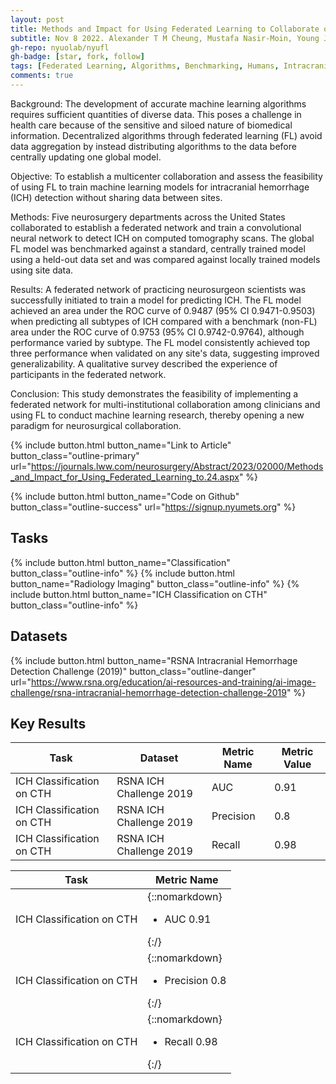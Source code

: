 ```yaml
---
layout: post
title: Methods and Impact for Using Federated Learning to Collaborate on Clinical Research
subtitle: Nov 8 2022. Alexander T M Cheung, Mustafa Nasir-Moin, Young Joon Fred Kwon, Jiahui Guan, Chris Liu, Lavender Jiang, Christian Raimondo, Silky Chotai, Lola Chambless, Hasan S Ahmad, Daksh Chauhan, Jang W Yoon, Todd Hollon, Vivek Buch, Douglas Kondziolka, Dinah Chen, Lama A Al-Aswad, Yindalon Aphinyanaphongs, Eric Karl Oermann
gh-repo: nyuolab/nyufl
gh-badge: [star, fork, follow]
tags: [Federated Learning, Algorithms, Benchmarking, Humans, Intracranial Hemorrhages, Machine Learning, Neural Networks Computer]
comments: true
---
```


Background: The development of accurate machine learning algorithms requires sufficient quantities of diverse data. This poses a challenge in health care because of the sensitive and siloed nature of biomedical information. Decentralized algorithms through federated learning (FL) avoid data aggregation by instead distributing algorithms to the data before centrally updating one global model.

Objective: To establish a multicenter collaboration and assess the feasibility of using FL to train machine learning models for intracranial hemorrhage (ICH) detection without sharing data between sites.

Methods: Five neurosurgery departments across the United States collaborated to establish a federated network and train a convolutional neural network to detect ICH on computed tomography scans. The global FL model was benchmarked against a standard, centrally trained model using a held-out data set and was compared against locally trained models using site data.

Results: A federated network of practicing neurosurgeon scientists was successfully initiated to train a model for predicting ICH. The FL model achieved an area under the ROC curve of 0.9487 (95% CI 0.9471-0.9503) when predicting all subtypes of ICH compared with a benchmark (non-FL) area under the ROC curve of 0.9753 (95% CI 0.9742-0.9764), although performance varied by subtype. The FL model consistently achieved top three performance when validated on any site's data, suggesting improved generalizability. A qualitative survey described the experience of participants in the federated network.

Conclusion: This study demonstrates the feasibility of implementing a federated network for multi-institutional collaboration among clinicians and using FL to conduct machine learning research, thereby opening a new paradigm for neurosurgical collaboration.

{% include button.html button_name="Link to Article" button_class="outline-primary" url="https://journals.lww.com/neurosurgery/Abstract/2023/02000/Methods_and_Impact_for_Using_Federated_Learning_to.24.aspx" %}

{% include button.html button_name="Code on Github" button_class="outline-success" url="https://signup.nyumets.org" %}



## Tasks
{% include button.html button_name="Classification" button_class="outline-info" %}
{% include button.html button_name="Radiology Imaging" button_class="outline-info" %}
{% include button.html button_name="ICH Classification on CTH" button_class="outline-info" %}

## Datasets
{% include button.html button_name="RSNA Intracranial Hemorrhage Detection Challenge (2019)" button_class="outline-danger" url="https://www.rsna.org/education/ai-resources-and-training/ai-image-challenge/rsna-intracranial-hemorrhage-detection-challenge-2019" %}

## Key Results
<div class="datatable-begin"></div>

Task    | Dataset                                    | Metric Name | Metric Value
------- | ------------------------------------------ | ----------- | -----------
ICH Classification on CTH  | RSNA ICH Challenge 2019 | AUC         | 0.91
ICH Classification on CTH  | RSNA ICH Challenge 2019 | Precision   | 0.8
ICH Classification on CTH  | RSNA ICH Challenge 2019 | Recall      | 0.98

<div class="datatable-end"></div>


|Task   |Metric Name                               |
|-------|--------------------------------------|
|ICH Classification on CTH|{::nomarkdown}<ul><li>AUC 0.91</li></ul>{:/}|
|ICH Classification on CTH|{::nomarkdown}<ul><li>Precision 0.8</li></ul>{:/}|
|ICH Classification on CTH|{::nomarkdown}<ul><li>Recall 0.98</li></ul>{:/}|

